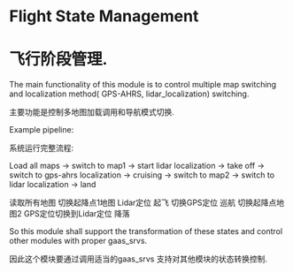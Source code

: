 # Flight State Management

# 飞行阶段管理.

The main functionality of this module is to control multiple map switching and localization method( GPS-AHRS, lidar_localization) switching.

主要功能是控制多地图加载调用和导航模式切换.


Example pipeline:

系统运行完整流程:


Load all maps  ->  switch to map1  ->  start lidar localization  ->  take off  ->  switch to gps-ahrs localization  ->  cruising  ->  switch to map2  ->  switch to lidar localization  ->  land

读取所有地图 切换起降点1地图 Lidar定位 起飞 切换GPS定位 巡航 切换起降点地图2 GPS定位切换到Lidar定位 降落


So this module shall support the transformation of these states and control other modules with proper gaas_srvs.

因此这个模块要通过调用适当的gaas_srvs 支持对其他模块的状态转换控制.





